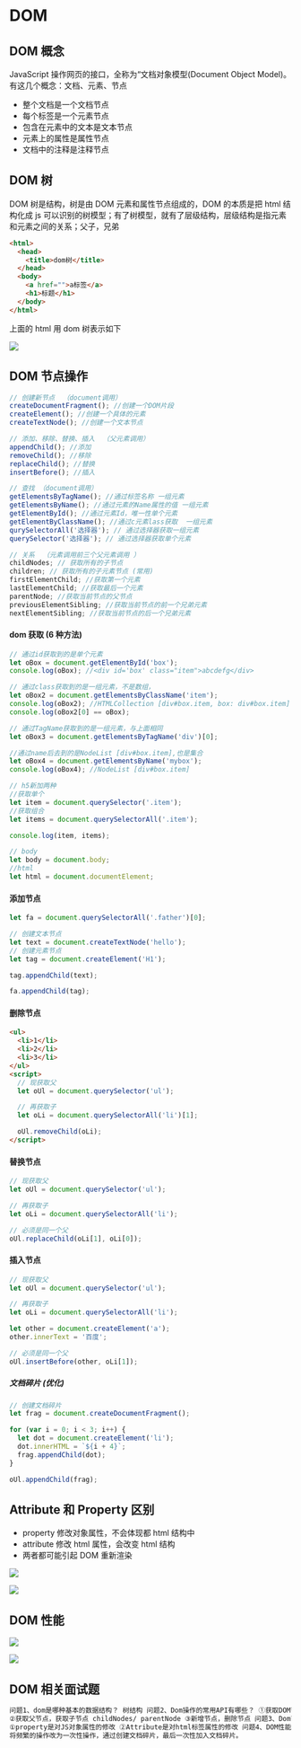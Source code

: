 # DOM

## DOM 概念

JavaScript 操作网页的接口，全称为“文档对象模型(Document Object Model)。 有这几个概念：文档、元素、节点

- 整个文档是一个文档节点
- 每个标签是一个元素节点
- 包含在元素中的文本是文本节点
- 元素上的属性是属性节点
- 文档中的注释是注释节点

## DOM 树

DOM 树是结构，树是由 DOM 元素和属性节点组成的，DOM 的本质是把 html 结构化成 js 可以识别的树模型；有了树模型，就有了层级结构，层级结构是指元素和元素之间的关系；父子，兄弟

```html
<html>
  <head>
    <title>dom树</title>
  </head>
  <body>
    <a href="">a标签</a>
    <h1>标题</h1>
  </body>
</html>
```

上面的 html 用 dom 树表示如下

![](/img/20201024140711640.png)

## DOM 节点操作

```js
// 创建新节点  （document调用）
createDocumentFragment(); //创建一个DOM片段
createElement(); //创建一个具体的元素
createTextNode(); //创建一个文本节点

// 添加、移除、替换、插入  （父元素调用）
appendChild(); //添加
removeChild(); //移除
replaceChild(); //替换
insertBefore(); //插入

// 查找 （document调用）
getElementsByTagName(); //通过标签名称 一组元素
getElementsByName(); //通过元素的Name属性的值 一组元素
getElementById(); //通过元素Id，唯一性单个元素
getElementByClassName(); //通过c元素lass获取  一组元素
qurySelectorAll('选择器'); // 通过选择器获取一组元素
querySelector('选择器'); // 通过选择器获取单个元素

// 关系  （元素调用前三个父元素调用 ）
childNodes; // 获取所有的子节点
children; // 获取所有的子元素节点 (常用)
firstElementChild; //获取第一个元素
lastElementChild; //获取最后一个元素
parentNode; //获取当前节点的父节点
previousElementSibling; //获取当前节点的前一个兄弟元素
nextElementSibling; //获取当前节点的后一个兄弟元素
```

#### dom 获取 (6 种方法)

```js
// 通过id获取到的是单个元素
let oBox = document.getElementById('box');
console.log(oBox); //<div id='box' class="item">abcdefg</div>

// 通过class获取到的是一组元素，不是数组，
let oBox2 = document.getElementsByClassName('item');
console.log(oBox2); //HTMLCollection [div#box.item, box: div#box.item]
console.log(oBox2[0] == oBox);

// 通过TagName获取到的是一组元素，与上面相同
let oBox3 = document.getElementsByTagName('div')[0];

//通过name后去到的是NodeList [div#box.item],也是集合
let oBox4 = document.getElementsByName('mybox');
console.log(oBox4); //NodeList [div#box.item]

// h5新加两种
//获取单个
let item = document.querySelector('.item');
//获取组合
let items = document.querySelectorAll('.item');

console.log(item, items);

// body
let body = document.body;
//html
let html = document.documentElement;
```

#### 添加节点

```js
let fa = document.querySelectorAll('.father')[0];

// 创建文本节点
let text = document.createTextNode('hello');
// 创建元素节点
let tag = document.createElement('H1');

tag.appendChild(text);

fa.appendChild(tag);
```

#### 删除节点

```html
<ul>
  <li>1</li>
  <li>2</li>
  <li>3</li>
</ul>
<script>
  // 现获取父
  let oUl = document.querySelector('ul');

  // 再获取子
  let oLi = document.querySelectorAll('li')[1];

  oUl.removeChild(oLi);
</script>
```

#### 替换节点

```js
// 现获取父
let oUl = document.querySelector('ul');

// 再获取子
let oLi = document.querySelectorAll('li');

// 必须是同一个父
oUl.replaceChild(oLi[1], oLi[0]);
```

#### 插入节点

```js
// 现获取父
let oUl = document.querySelector('ul');

// 再获取子
let oLi = document.querySelectorAll('li');

let other = document.createElement('a');
other.innerText = '百度';

// 必须是同一个父
oUl.insertBefore(other, oLi[1]);
```

##### 文档碎片 (优化)

```js
// 创建文档碎片
let frag = document.createDocumentFragment();

for (var i = 0; i < 3; i++) {
  let dot = document.createElement('li');
  dot.innerHTML = `${i + 4}`;
  frag.appendChild(dot);
}

oUl.appendChild(frag);
```

## Attribute 和 Property 区别

- property 修改对象属性，不会体现都 html 结构中
- attribute 修改 html 属性，会改变 html 结构
- 两者都可能引起 DOM 重新渲染

![](/img/dom1.png)

![](/img/dom2.png)

## DOM 性能

![](/img/dom3.png)

![](/img/dom4.png)

## DOM 相关面试题

```html
问题1、dom是哪种基本的数据结构？ 树结构 问题2、Dom操作的常用API有哪些？ ①获取DOM节点，以及节点的property和Attribute
②获取父节点，获取子节点 childNodes/ parentNode ③新增节点，删除节点 问题3、Dom节点的Attribute和Property有和区别？
①property是对JS对象属性的修改 ②Attribute是对html标签属性的修改 问题4、DOM性能优化。
将频繁的操作改为一次性操作，通过创建文档碎片，最后一次性加入文档碎片。
```
